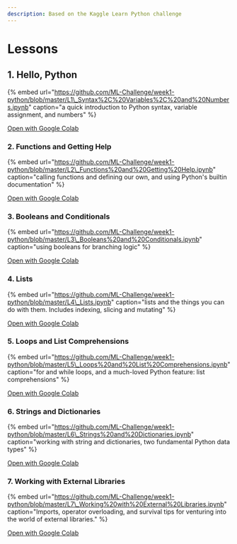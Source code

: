 ```yaml
---
description: Based on the Kaggle Learn Python challenge
---
```


# Lessons

## 1. **Hello, Python**

{% embed url="https://github.com/ML-Challenge/week1-python/blob/master/L1\_Syntax%2C%20Variables%2C%20and%20Numbers.ipynb" caption="a quick introduction to Python syntax, variable assignment, and numbers" %}

[Open with Google Colab](https://colab.research.google.com/github/ML-Challenge/week1-python/blob/master/L1_Syntax%2C%20Variables%2C%20and%20Numbers.ipynb)

### **2. Functions and Getting Help**

{% embed url="https://github.com/ML-Challenge/week1-python/blob/master/L2\_Functions%20and%20Getting%20Help.ipynb" caption="calling functions and defining our own, and using Python\'s builtin documentation" %}

[Open with Google Colab](https://colab.research.google.com/github/ML-Challenge/week1-python/blob/master/L2_Functions%20and%20Getting%20Help.ipynb)

### **3. Booleans and Conditionals**

{% embed url="https://github.com/ML-Challenge/week1-python/blob/master/L3\_Booleans%20and%20Conditionals.ipynb" caption="using booleans for branching logic" %}

[Open with Google Colab](https://colab.research.google.com/github/ML-Challenge/week1-python/blob/master/L3_Booleans%20and%20Conditionals.ipynb)

### **4. Lists**

{% embed url="https://github.com/ML-Challenge/week1-python/blob/master/L4\_Lists.ipynb" caption="lists and the things you can do with them. Includes indexing, slicing and mutating" %}

[Open with Google Colab](https://colab.research.google.com/github/ML-Challenge/week1-python/blob/master/L4_Lists.ipynb)

### **5. Loops and List Comprehensions**

{% embed url="https://github.com/ML-Challenge/week1-python/blob/master/L5\_Loops%20and%20List%20Comprehensions.ipynb" caption="for and while loops, and a much-loved Python feature: list comprehensions" %}

[Open with Google Colab](https://colab.research.google.com/github/ML-Challenge/week1-python/blob/master/L5_Loops%20and%20List%20Comprehensions.ipynb)

### **6. Strings and Dictionaries**

{% embed url="https://github.com/ML-Challenge/week1-python/blob/master/L6\_Strings%20and%20Dictionaries.ipynb" caption="working with string and dictionaries, two fundamental Python data types" %}

[Open with Google Colab](https://colab.research.google.com/github/ML-Challenge/week1-python/blob/master/L6_Strings%20and%20Dictionaries.ipynb)

### **7. Working with External Libraries**

{% embed url="https://github.com/ML-Challenge/week1-python/blob/master/L7\_Working%20with%20External%20Libraries.ipynb" caption="Imports, operator overloading, and survival tips for venturing into the world of external libraries." %}

[Open with Google Colab](https://colab.research.google.com/github/ML-Challenge/week1-python/blob/master/L7_Working%20with%20External%20Libraries.ipynb)

